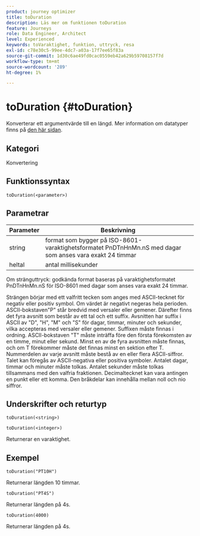 ```yaml
---
product: journey optimizer
title: toDuration
description: Läs mer om funktionen toDuration
feature: Journeys
role: Data Engineer, Architect
level: Experienced
keywords: toVaraktighet, funktion, uttryck, resa
exl-id: c78e30c5-99ee-4dc7-a03a-17f7ee65f83a
source-git-commit: 1d30c6ae49fd0cac0559eb42a629b59708157f7d
workflow-type: tm+mt
source-wordcount: '289'
ht-degree: 1%

---
```


# toDuration {#toDuration}

Konverterar ett argumentvärde till en längd. Mer information om datatyper finns på [den här sidan](../expression/data-types.md).

## Kategori

Konvertering

## Funktionssyntax

`toDuration(<parameter>)`

## Parametrar

| Parameter | Beskrivning |
|--- |--- |
| string | format som bygger på ISO-8601-varaktighetsformatet PnDTnHnMn.nS med dagar som anses vara exakt 24 timmar |
| heltal | antal millisekunder |

Om stränguttryck: godkända format baseras på varaktighetsformatet PnDTnHnMn.nS för ISO-8601 med dagar som anses vara exakt 24 timmar.

Strängen börjar med ett valfritt tecken som anges med ASCII-tecknet för negativ eller positiv symbol. Om värdet är negativt negeras hela perioden. ASCII-bokstaven&quot;P&quot; står bredvid med versaler eller gemener. Därefter finns det fyra avsnitt som består av ett tal och ett suffix. Avsnitten har suffix i ASCII av &quot;D&quot;, &quot;H&quot;, &quot;M&quot; och &quot;S&quot; för dagar, timmar, minuter och sekunder, vilka accepteras med versaler eller gemener. Suffixen måste finnas i ordning. ASCII-bokstaven &quot;T&quot; måste inträffa före den första förekomsten av en timme, minut eller sekund. Minst en av de fyra avsnitten måste finnas, och om T förekommer måste det finnas minst en sektion efter T. Nummerdelen av varje avsnitt måste bestå av en eller flera ASCII-siffror. Talet kan föregås av ASCII-negativa eller positiva symboler. Antalet dagar, timmar och minuter måste tolkas. Antalet sekunder måste tolkas tillsammans med den valfria fraktionen. Decimaltecknet kan vara antingen en punkt eller ett komma. Den bråkdelar kan innehålla mellan noll och nio siffror.

## Underskrifter och returtyp

`toDuration(<string>)`

`toDuration(<integer>)`

Returnerar en varaktighet.

## Exempel

`toDuration("PT10H")`

Returnerar längden 10 timmar.

`toDuration("PT4S")`

Returnerar längden på 4s.

`toDuration(4000)`

Returnerar längden på 4s.

